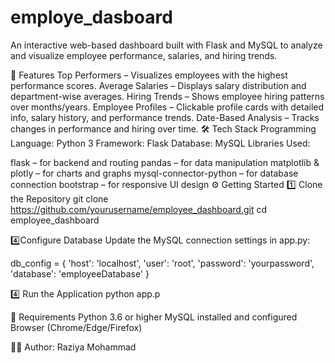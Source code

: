 # employe_dasboard
An interactive web-based dashboard built with Flask and MySQL to analyze and visualize employee performance, salaries, and hiring trends.

📌 Features
Top Performers – Visualizes employees with the highest performance scores.
Average Salaries – Displays salary distribution and department-wise averages.
Hiring Trends – Shows employee hiring patterns over months/years.
Employee Profiles – Clickable profile cards with detailed info, salary history, and performance trends.
Date-Based Analysis – Tracks changes in performance and hiring over time.
🛠 Tech Stack
Programming Language: Python 3
Framework: Flask
Database: MySQL
Libraries Used:

flask – for backend and routing
pandas – for data manipulation
matplotlib & plotly – for charts and graphs
mysql-connector-python – for database connection
bootstrap – for responsive UI design
⚙️ Getting Started
1️⃣ Clone the Repository
git clone https://github.com/yourusername/employee_dashboard.git cd employee_dashboard

4️⃣Configure Database
Update the MySQL connection settings in app.py:

db_config = { 'host': 'localhost',
'user': 'root',
'password': 'yourpassword',
'database': 'employeeDatabase'
}

4️⃣ Run the Application
python app.p

📌 Requirements
Python 3.6 or higher
MySQL installed and configured
Browser (Chrome/Edge/Firefox)

👩‍💻 Author: Raziya Mohammad

